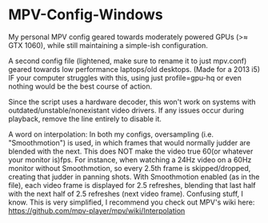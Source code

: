 # MPV-Config-Windows
My personal MPV config geared towards moderately powered GPUs (>≈ GTX 1060), while still maintaining a simple-ish configuration.

A second config file (lightened, make sure to rename it to just mpv.conf) geared towards low performance laptops/old desktops. (Made for a 2013 i5)
IF your computer struggles with this, using just profile=gpu-hq or even nothing would be the best course of action.

Since the script uses a hardware decoder, this won't work on systems with outdated/unstable/nonexistant video drivers.
If any issues occur during playback, remove the line entirely to disable it.

A word on interpolation:
In both my configs, oversampling (i.e. "Smoothmotion") is used, in which frames that would normally judder are blended with the next.
This does NOT make the video true 60(or whatever your monitor is)fps.
For instance, when watching a 24Hz video on a 60Hz monitor without Smoothmotion, so every 2.5th frame is skipped/dropped, creating that judder in panning shots.
With Smoothmotion enabled (as in the file), each video frame is displayed for 2.5 refreshes, blending that last half with the next half of 2.5 refreshes (next video frame).
Confusing stuff, I know. This is very simplified, I recommend you check out MPV's wiki here: https://github.com/mpv-player/mpv/wiki/Interpolation
